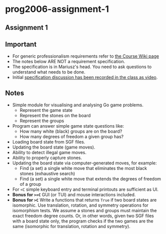 # prog2006-assignment-1

## Assignment 1


## Important 
* For generic professionalism requirements refer to [the Course Wiki page](https://git.gvk.idi.ntnu.no/course/prog2006/prog2006-2023/-/wikis/home#assignments) 
* The notes below ARE NOT a requirement specification.
* The specification is in Mariusz's head. You need to ask questions to understand what needs to be done.
* Initial [specification discussion has been recorded in the class as video](https://youtu.be/PTospJzUtF0).


## Notes 

* Simple module for visualising and analysing Go game problems.
   * Represent the game state
   * Represent the stones on the board
   * Represent the groups 
* Program can answer simple game state questions like: 
   * How many white (black) groups are on the board?
   * How many degrees of freedom a given group has? 
* Loading board state from SGF files.
* Updating the board state (game moves). 
* Ability to detect illegal game moves.
* Ability to properly capture stones.
* Updating the board state via computer-generated moves, for example:
   * Find (a set) a single white move that eliminates the most black stones (exhaustive search)
   * Find (a set) a single white move that extends the degrees of freedom of a group
* For `<C` simple keyboard entry and terminal printouts are sufficient as UI.
* **Bonus for `>=C`** GUI (or TUI) and mouse interactions included. 
* **Bonus for `>C`** Write a functions that returns `True` if two board states are isomorphic. Use translation, rotation, and symmetry operations for isomorphism tests. We assume a stones and groups must maintain the exact freedom degree counts. Or, in other words, given two SGF files with a board state only, the program checks if the two games are the same (isomorphic for translation, rotation and symmetry).
